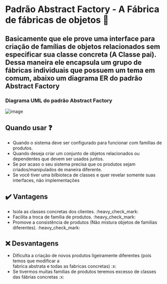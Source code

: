 # Padrão Abstract Factory - A Fábrica de fábricas de objetos :thinking:

<h2>Basicamente que ele prove uma interface para criação de famílias de objetos relacionados sem especificar sua classe concreta (A Classe pai). </br>
Dessa maneira ele encapsula um grupo de fábricas individuais que possuem um tema em comum, abaixo um diagrama ER do padrão Abstract Factory</h2>

<h3>Diagrama UML do padrão Abstract Factory</h3>

![image](https://user-images.githubusercontent.com/36682707/224127198-a8526c57-1faf-49cb-a2fc-fbd1396b117a.png)

## Quando usar :question: 

<ul>
  <li>Quando o sistema deve ser configurado para funcionar com famílias de produtos.</li>
  <li>Quando deseja criar um conjunto de objetos relacionados ou dependentes que devem ser usados juntos.</li>
  <li>Se por acaso o seu sistema precisa que os produtos sejam criados/manipulados de maneira diferente.</li>
  <li>Se você tiver uma bilbioteca de classes e quer revelar somente suas interfaces, não implementações</li>
</ul>


## :heavy_check_mark: Vantagens 

<ul>
  <li>Isola as classes concretas dos clientes. :heavy_check_mark: </li> 
  <li>Facilita a troca de familia de produtos. :heavy_check_mark: </li> 
  <li>Promove a consistência de produtos (Não mistura objetos de familias diferentes). :heavy_check_mark:</li> 
 
</ul>

## :x: Desvantagens

<ul>
   <li>Dificulta a criação de novos produtos ligeiramente diferentes (pois temos que modificar a </br>
  fabrica abstrata e todas as fabricas concretas)  :x: </li>
  <li>Se tivermos muitas familias de produtos teremos excesso de classes das fábrias concretas :x: </li>
</ul>
